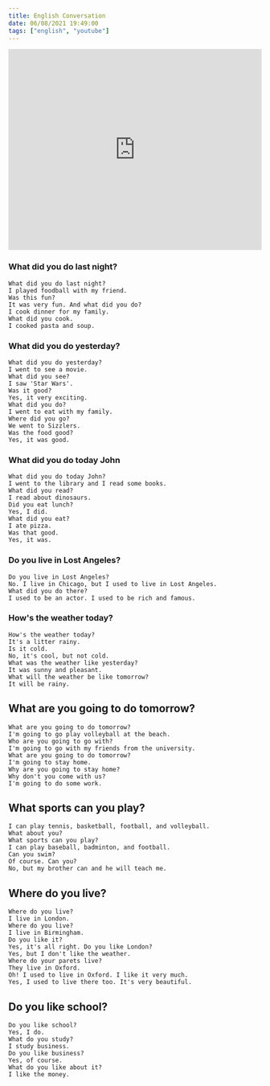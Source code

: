 ```yaml
---
title: English Conversation
date: 06/08/2021 19:49:00
tags: ["english", "youtube"]
---
```


<iframe width="100%" height="400" src="https://www.youtube.com/embed/0jUnwzfPDos?list=RDLV0jUnwzfPDos" title="YouTube video player" frameborder="0" allow="accelerometer; autoplay; clipboard-write; encrypted-media; gyroscope; picture-in-picture" allowfullscreen></iframe>

### What did you do last night?
```
What did you do last night?
I played foodball with my friend.
Was this fun?
It was very fun. And what did you do?
I cook dinner for my family.
What did you cook.
I cooked pasta and soup.
```
### What did you do yesterday?
```
What did you do yesterday?
I went to see a movie.
What did you see?
I saw 'Star Wars'.
Was it good?
Yes, it very exciting.
What did you do?
I went to eat with my family.
Where did you go?
We went to Sizzlers.
Was the food good?
Yes, it was good.
```
### What did you do today John
```
What did you do today John?
I went to the library and I read some books.
What did you read?
I read about dinosaurs.
Did you eat lunch?
Yes, I did.
What did you eat?
I ate pizza.
Was that good.
Yes, it was.
```

### Do you live in Lost Angeles?
```
Do you live in Lost Angeles?
No. I live in Chicago, but I used to live in Lost Angeles.
What did you do there?
I used to be an actor. I used to be rich and famous.
```

### How's the weather today?
```
How's the weather today?
It's a litter rainy.
Is it cold.
No, it's cool, but not cold.
What was the weather like yesterday?
It was sunny and pleasant.
What will the weather be like tomorrow?
It will be rainy.
```

## What are you going to do tomorrow?
```
What are you going to do tomorrow?
I'm going to go play volleyball at the beach.
Who are you going to go with?
I'm going to go with my friends from the university.
What are you going to do tomorrow?
I'm going to stay home.
Why are you going to stay home?
Why don't you come with us?
I'm going to do some work.
```

## What sports can you play?
```
I can play tennis, basketball, football, and volleyball.
What about you?
What sports can you play?
I can play baseball, badminton, and football.
Can you swim?
Of course. Can you?
No, but my brother can and he will teach me.
```

## Where do you live?
```
Where do you live?
I live in London.
Where do you live?
I live in Birmingham.
Do you like it?
Yes, it's all right. Do you like London?
Yes, but I don't like the weather.
Where do your parets live?
They live in Oxford.
Oh! I used to live in Oxford. I like it very much.
Yes, I used to live there too. It's very beautiful.
```

## Do you like school?
```
Do you like school?
Yes, I do.
What do you study?
I study business.
Do you like business?
Yes, of course.
What do you like about it?
I like the money.
```